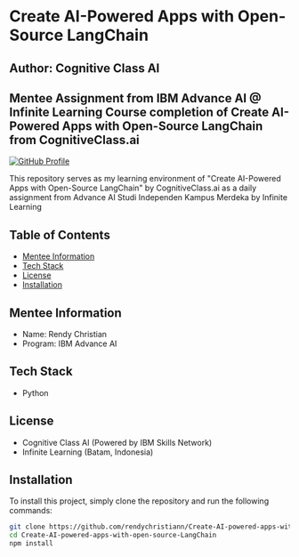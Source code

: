 # Create AI-Powered Apps with Open-Source LangChain
## Author: Cognitive Class AI
## Mentee Assignment from IBM Advance AI @ Infinite Learning Course completion of Create AI-Powered Apps with Open-Source LangChain from CognitiveClass.ai

[![GitHub Profile](https://img.shields.io/badge/GitHub-Profile-green)](https://github.com/rendychristiann)

This repository serves as my learning environment of "Create AI-Powered Apps with Open-Source LangChain" by CognitiveClass.ai as a daily assignment from Advance AI Studi Independen Kampus Merdeka by Infinite Learning

## Table of Contents
- [Mentee Information](#Mentee-Information)
- [Tech Stack](#Tech-Stack)
- [License](#license)
- [Installation](#Installation)

## Mentee Information
- Name: Rendy Christian
- Program: IBM Advance AI

## Tech Stack
* Python 

## License
- Cognitive Class AI (Powered by IBM Skills Network)
- Infinite Learning (Batam, Indonesia)

## Installation
To install this project, simply clone the repository and run the following commands:

```bash
git clone https://github.com/rendychristiann/Create-AI-powered-apps-with-open-source-LangChain
cd Create-AI-powered-apps-with-open-source-LangChain
npm install
